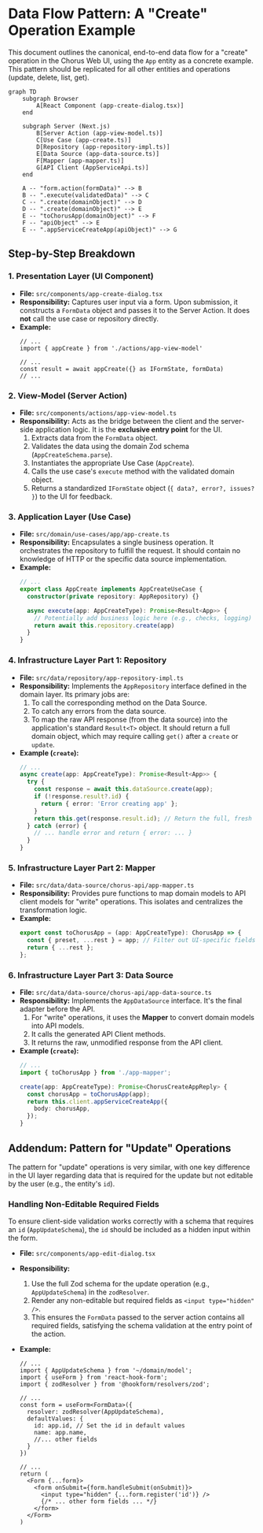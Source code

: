 # Data Flow Pattern: A "Create" Operation Example

This document outlines the canonical, end-to-end data flow for a "create" operation in the Chorus Web UI, using the `App` entity as a concrete example. This pattern should be replicated for all other entities and operations (update, delete, list, get).

```mermaid
graph TD
    subgraph Browser
        A[React Component (app-create-dialog.tsx)]
    end

    subgraph Server (Next.js)
        B[Server Action (app-view-model.ts)]
        C[Use Case (app-create.ts)]
        D[Repository (app-repository-impl.ts)]
        E[Data Source (app-data-source.ts)]
        F[Mapper (app-mapper.ts)]
        G[API Client (AppServiceApi.ts)]
    end

    A -- "form.action(formData)" --> B
    B -- ".execute(validatedData)" --> C
    C -- ".create(domainObject)" --> D
    D -- ".create(domainObject)" --> E
    E -- "toChorusApp(domainObject)" --> F
    F -- "apiObject" --> E
    E -- ".appServiceCreateApp(apiObject)" --> G
```

## Step-by-Step Breakdown

### 1. Presentation Layer (UI Component)
- **File:** `src/components/app-create-dialog.tsx`
- **Responsibility:** Captures user input via a form. Upon submission, it constructs a `FormData` object and passes it to the Server Action. It does **not** call the use case or repository directly.
- **Example:**
  ```tsx
  // ...
  import { appCreate } from './actions/app-view-model'

  // ...
  const result = await appCreate({} as IFormState, formData)
  // ...
  ```

### 2. View-Model (Server Action)
- **File:** `src/components/actions/app-view-model.ts`
- **Responsibility:** Acts as the bridge between the client and the server-side application logic. It is the **exclusive entry point** for the UI.
  1.  Extracts data from the `FormData` object.
  2.  Validates the data using the domain Zod schema (`AppCreateSchema.parse`).
  3.  Instantiates the appropriate Use Case (`AppCreate`).
  4.  Calls the use case's `execute` method with the validated domain object.
  5.  Returns a standardized `IFormState` object (`{ data?, error?, issues? }`) to the UI for feedback.

### 3. Application Layer (Use Case)
- **File:** `src/domain/use-cases/app/app-create.ts`
- **Responsibility:** Encapsulates a single business operation. It orchestrates the repository to fulfill the request. It should contain no knowledge of HTTP or the specific data source implementation.
- **Example:**
  ```typescript
  // ...
  export class AppCreate implements AppCreateUseCase {
    constructor(private repository: AppRepository) {}

    async execute(app: AppCreateType): Promise<Result<App>> {
      // Potentially add business logic here (e.g., checks, logging)
      return await this.repository.create(app)
    }
  }
  ```

### 4. Infrastructure Layer Part 1: Repository
- **File:** `src/data/repository/app-repository-impl.ts`
- **Responsibility:** Implements the `AppRepository` interface defined in the domain layer. Its primary jobs are:
  1.  To call the corresponding method on the Data Source.
  2.  To catch any errors from the data source.
  3.  To map the raw API response (from the data source) into the application's standard `Result<T>` object. It should return a full domain object, which may require calling `get()` after a `create` or `update`.
- **Example (`create`):**
  ```typescript
  // ...
  async create(app: AppCreateType): Promise<Result<App>> {
    try {
      const response = await this.dataSource.create(app);
      if (!response.result?.id) {
        return { error: 'Error creating app' };
      }
      return this.get(response.result.id); // Return the full, fresh domain object
    } catch (error) {
      // ... handle error and return { error: ... }
    }
  }
  ```

### 5. Infrastructure Layer Part 2: Mapper
- **File:** `src/data/data-source/chorus-api/app-mapper.ts`
- **Responsibility:** Provides pure functions to map domain models to API client models for "write" operations. This isolates and centralizes the transformation logic.
- **Example:**
  ```typescript
  export const toChorusApp = (app: AppCreateType): ChorusApp => {
    const { preset, ...rest } = app; // Filter out UI-specific fields
    return { ...rest };
  };
  ```

### 6. Infrastructure Layer Part 3: Data Source
- **File:** `src/data/data-source/chorus-api/app-data-source.ts`
- **Responsibility:** Implements the `AppDataSource` interface. It's the final adapter before the API.
  1.  For "write" operations, it uses the **Mapper** to convert domain models into API models.
  2.  It calls the generated API Client methods.
  3.  It returns the raw, unmodified response from the API client.
- **Example (`create`):**
  ```typescript
  // ...
  import { toChorusApp } from './app-mapper';

  create(app: AppCreateType): Promise<ChorusCreateAppReply> {
    const chorusApp = toChorusApp(app);
    return this.client.appServiceCreateApp({
      body: chorusApp,
    });
  }
  ```

## Addendum: Pattern for "Update" Operations

The pattern for "update" operations is very similar, with one key difference in the UI layer regarding data that is required for the update but not editable by the user (e.g., the entity's `id`).

### Handling Non-Editable Required Fields

To ensure client-side validation works correctly with a schema that requires an `id` (`AppUpdateSchema`), the `id` should be included as a hidden input within the form.

- **File:** `src/components/app-edit-dialog.tsx`
- **Responsibility:**
  1. Use the full Zod schema for the update operation (e.g., `AppUpdateSchema`) in the `zodResolver`.
  2. Render any non-editable but required fields as `<input type="hidden" />`.
  3. This ensures the `FormData` passed to the server action contains all required fields, satisfying the schema validation at the entry point of the action.

- **Example:**
  ```tsx
  // ...
  import { AppUpdateSchema } from '~/domain/model';
  import { useForm } from 'react-hook-form';
  import { zodResolver } from '@hookform/resolvers/zod';

  // ...
  const form = useForm<FormData>({
    resolver: zodResolver(AppUpdateSchema),
    defaultValues: {
      id: app.id, // Set the id in default values
      name: app.name,
      //... other fields
    }
  })

  // ...
  return (
    <Form {...form}>
      <form onSubmit={form.handleSubmit(onSubmit)}>
        <input type="hidden" {...form.register('id')} />
        {/* ... other form fields ... */}
      </form>
    </Form>
  )
  ```
